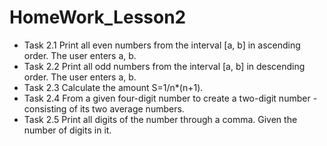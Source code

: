 # HomeWork_Lesson2
* Task 2.1
  Print all even numbers from the interval [a, b] in ascending order.
  The user enters a, b. 
* Task 2.2
  Print all odd numbers from the interval [a, b] in descending order. 
  The user enters a, b.
* Task 2.3
  Сalculate the amount S=1/n*(n+1).
* Task 2.4
  From a given four-digit number to create a two-digit number - consisting of its two average numbers. 
* Task 2.5
  Print all digits of the number through a comma. Given the number of digits in it. 
